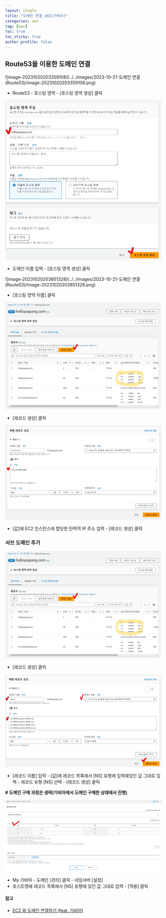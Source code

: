 ```yaml
---
layout: single
title: "도메인 연결_v02(가비아)"
categories: aws
tag: [aws]
toc: true
toc_sticky: true
author_profile: false
---
```


## Route53을 이용한 도메인 연결

![image-20231020203359108](../../images/2023-10-21-도메인 연결(Route53)/image-20231020203359108.png)

* Route53 - 호스팅 영역 - [호스팅 영역 생성] 클릭



<img src="../../images/2023-10-21-도메인 연결(Route53)/image-20231020203725897.png" alt="image-20231020203725897" style="zoom:67%;" />

* 도메인 이름 입력 - [호스팅 영역 생성] 클릭



![image-20231020203851328](../../images/2023-10-21-도메인 연결(Route53)/image-20231020203851328.png)

* [호스팅 영역 이름] 클릭



<img src="../../images/2023-10-21-도메인 연결(Route53)/image-20231020204430346.png" alt="image-20231020204430346" style="zoom:67%;" />

* [레코드 생성] 클릭



<img src="../../images/2023-10-21-도메인 연결(Route53)/image-20231020204807723.png" alt="image-20231020204807723" style="zoom:67%;" />

* [값]에 EC2 인스턴스에 할당한 탄력적 IP 주소 입력 - [레코드 생성] 클릭



### 서브 도메인 추가

<img src="../../images/2023-10-21-도메인 연결(Route53)/image-20231020204430346.png" alt="image-20231020204430346" style="zoom:67%;" />

* [레코드 생성] 클릭



<img src="../../images/2023-10-21-도메인 연결(Route53)/image-20231020205247349.png" alt="image-20231020205247349" style="zoom:67%;" />

* [레코드 이름] 입력 - [값]에 레코드 목록에서 [NS] 유형에 입력돼있던 값 그대로 입력 - 레코드 유형 [NS] 선택 - [레코드 생성] 클릭



**\# 도메인 구매 과정은 생략(가비아에서 도메인 구매한 상태에서 진행)**

<img src="../../images/2023-10-21-도메인 연결_v02(가비아)/image-20231106200319594.png" alt="image-20231106200319594" style="zoom:80%;" />

* My 가비아 - 도메인 [관리] 클릭 - 네임서버 [설정] 
* 호스트명에 레코드 목록에서 [NS] 유형에 있던 값 그대로 입력 - [적용] 클릭



#### 참고

* [EC2 와 도메인 연결하기 (feat. 가비아)](https://developer-ping9.tistory.com/320)
